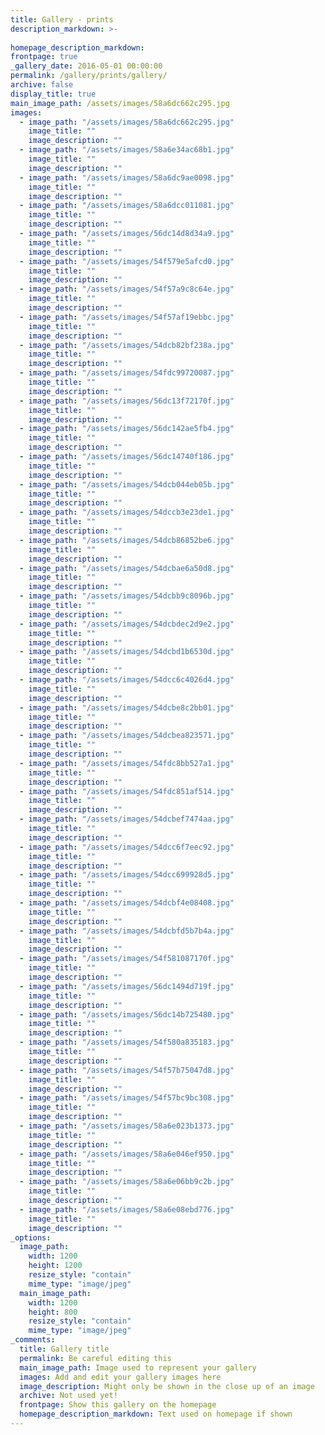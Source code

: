 ```yaml
---
title: Gallery - prints
description_markdown: >-
  
homepage_description_markdown: 
frontpage: true
_gallery_date: 2016-05-01 00:00:00
permalink: /gallery/prints/gallery/
archive: false
display_title: true
main_image_path: /assets/images/58a6dc662c295.jpg
images:
  - image_path: "/assets/images/58a6dc662c295.jpg"
    image_title: ""
    image_description: ""
  - image_path: "/assets/images/58a6e34ac68b1.jpg"
    image_title: ""
    image_description: ""
  - image_path: "/assets/images/58a6dc9ae0098.jpg"
    image_title: ""
    image_description: ""
  - image_path: "/assets/images/58a6dcc011081.jpg"
    image_title: ""
    image_description: ""
  - image_path: "/assets/images/56dc14d8d34a9.jpg"
    image_title: ""
    image_description: ""
  - image_path: "/assets/images/54f579e5afcd0.jpg"
    image_title: ""
    image_description: ""
  - image_path: "/assets/images/54f57a9c8c64e.jpg"
    image_title: ""
    image_description: ""
  - image_path: "/assets/images/54f57af19ebbc.jpg"
    image_title: ""
    image_description: ""
  - image_path: "/assets/images/54dcb82bf238a.jpg"
    image_title: ""
    image_description: ""
  - image_path: "/assets/images/54fdc99720087.jpg"
    image_title: ""
    image_description: ""
  - image_path: "/assets/images/56dc13f72170f.jpg"
    image_title: ""
    image_description: ""
  - image_path: "/assets/images/56dc142ae5fb4.jpg"
    image_title: ""
    image_description: ""
  - image_path: "/assets/images/56dc14740f186.jpg"
    image_title: ""
    image_description: ""
  - image_path: "/assets/images/54dcb044eb05b.jpg"
    image_title: ""
    image_description: ""
  - image_path: "/assets/images/54dccb3e23de1.jpg"
    image_title: ""
    image_description: ""
  - image_path: "/assets/images/54dcb86852be6.jpg"
    image_title: ""
    image_description: ""
  - image_path: "/assets/images/54dcbae6a50d8.jpg"
    image_title: ""
    image_description: ""
  - image_path: "/assets/images/54dcbb9c8096b.jpg"
    image_title: ""
    image_description: ""
  - image_path: "/assets/images/54dcbdec2d9e2.jpg"
    image_title: ""
    image_description: ""
  - image_path: "/assets/images/54dcbd1b6530d.jpg"
    image_title: ""
    image_description: ""
  - image_path: "/assets/images/54dcc6c4026d4.jpg"
    image_title: ""
    image_description: ""
  - image_path: "/assets/images/54dcbe8c2bb01.jpg"
    image_title: ""
    image_description: ""
  - image_path: "/assets/images/54dcbea823571.jpg"
    image_title: ""
    image_description: ""
  - image_path: "/assets/images/54fdc8bb527a1.jpg"
    image_title: ""
    image_description: ""
  - image_path: "/assets/images/54fdc851af514.jpg"
    image_title: ""
    image_description: ""
  - image_path: "/assets/images/54dcbef7474aa.jpg"
    image_title: ""
    image_description: ""
  - image_path: "/assets/images/54dcc6f7eec92.jpg"
    image_title: ""
    image_description: ""
  - image_path: "/assets/images/54dcc699928d5.jpg"
    image_title: ""
    image_description: ""
  - image_path: "/assets/images/54dcbf4e08408.jpg"
    image_title: ""
    image_description: ""
  - image_path: "/assets/images/54dcbfd5b7b4a.jpg"
    image_title: ""
    image_description: ""
  - image_path: "/assets/images/54f581087170f.jpg"
    image_title: ""
    image_description: ""
  - image_path: "/assets/images/56dc1494d719f.jpg"
    image_title: ""
    image_description: ""
  - image_path: "/assets/images/56dc14b725480.jpg"
    image_title: ""
    image_description: ""
  - image_path: "/assets/images/54f580a835183.jpg"
    image_title: ""
    image_description: ""
  - image_path: "/assets/images/54f57b75047d8.jpg"
    image_title: ""
    image_description: ""
  - image_path: "/assets/images/54f57bc9bc308.jpg"
    image_title: ""
    image_description: ""
  - image_path: "/assets/images/58a6e023b1373.jpg"
    image_title: ""
    image_description: ""
  - image_path: "/assets/images/58a6e046ef950.jpg"
    image_title: ""
    image_description: ""
  - image_path: "/assets/images/58a6e06bb9c2b.jpg"
    image_title: ""
    image_description: ""
  - image_path: "/assets/images/58a6e08ebd776.jpg"
    image_title: ""
    image_description: ""
_options:
  image_path:
    width: 1200
    height: 1200
    resize_style: "contain"
    mime_type: "image/jpeg"
  main_image_path:
    width: 1200
    height: 800
    resize_style: "contain"
    mime_type: "image/jpeg"
_comments:
  title: Gallery title
  permalink: Be careful editing this
  main_image_path: Image used to represent your gallery
  images: Add and edit your gallery images here
  image_description: Might only be shown in the close up of an image
  archive: Not used yet!
  frontpage: Show this gallery on the homepage
  homepage_description_markdown: Text used on homepage if shown
---
```

